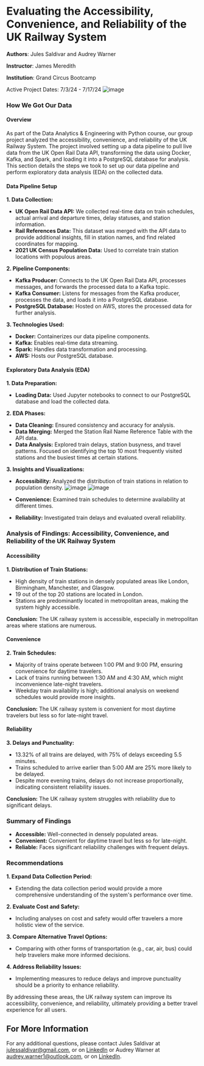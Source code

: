 # Evaluating the Accessibility, Convenience, and Reliability of the UK Railway System

**Authors**: Jules Saldivar and Audrey Warner

**Instructor**: James Meredith

**Institution**: Grand Circus Bootcamp

Active Project Dates: 7/3/24 - 7/17/24 
![image](https://github.com/user-attachments/assets/6bdd30e2-71a0-4540-9d6d-d5fc67f64449)

### How We Got Our Data

#### Overview

As part of the Data Analytics & Engineering with Python course, our group project analyzed the accessibility, convenience, and reliability of the UK Railway System. The project involved setting up a data pipeline to pull live data from the UK Open Rail Data API, transforming the data using Docker, Kafka, and Spark, and loading it into a PostgreSQL database for analysis. This section details the steps we took to set up our data pipeline and perform exploratory data analysis (EDA) on the collected data.

#### Data Pipeline Setup

**1. Data Collection:**
- **UK Open Rail Data API:** We collected real-time data on train schedules, actual arrival and departure times, delay statuses, and station information.
- **Rail References Data:** This dataset was merged with the API data to provide additional insights, fill in station names, and find related coordinates for mapping. 
- **2021 UK Census Population Data:** Used to correlate train station locations with populous areas.

**2. Pipeline Components:**
- **Kafka Producer:** Connects to the UK Open Rail Data API, processes messages, and forwards the processed data to a Kafka topic.
- **Kafka Consumer:** Listens for messages from the Kafka producer, processes the data, and loads it into a PostgreSQL database.
- **PostgreSQL Database:** Hosted on AWS, stores the processed data for further analysis.

**3. Technologies Used:**
- **Docker:** Containerizes our data pipeline components.
- **Kafka:** Enables real-time data streaming.
- **Spark:** Handles data transformation and processing.
- **AWS:** Hosts our PostgreSQL database.

#### Exploratory Data Analysis (EDA)

**1. Data Preparation:**
- **Loading Data:** Used Jupyter notebooks to connect to our PostgreSQL database and load the collected data.

**2. EDA Phases:**
- **Data Cleaning:** Ensured consistency and accuracy for analysis.
- **Data Merging:** Merged the Station Rail Name Reference Table with the API data.
- **Data Analysis:** Explored train delays, station busyness, and travel patterns. Focused on identifying the top 10 most frequently visited stations and the busiest times at certain stations.

**3. Insights and Visualizations:**
- **Accessibility:** Analyzed the distribution of train stations in relation to population density.
  ![image](https://github.com/user-attachments/assets/ecbc86b4-ffc8-4aa0-abd4-745e24d084e8)
  ![image](https://github.com/user-attachments/assets/c7ad27ba-7ba2-41c3-ad29-1d754f757b83)

- **Convenience:** Examined train schedules to determine availability at different times.
- **Reliability:** Investigated train delays and evaluated overall reliability.

### Analysis of Findings: Accessibility, Convenience, and Reliability of the UK Railway System

#### Accessibility

**1. Distribution of Train Stations:**
- High density of train stations in densely populated areas like London, Birmingham, Manchester, and Glasgow.
- 19 out of the top 20 stations are located in London.
- Stations are predominantly located in metropolitan areas, making the system highly accessible.

**Conclusion:** The UK railway system is accessible, especially in metropolitan areas where stations are numerous.

#### Convenience

**2. Train Schedules:**
- Majority of trains operate between 1:00 PM and 9:00 PM, ensuring convenience for daytime travelers.
- Lack of trains running between 1:30 AM and 4:30 AM, which might inconvenience late-night travelers.
- Weekday train availability is high; additional analysis on weekend schedules would provide more insights.

**Conclusion:** The UK railway system is convenient for most daytime travelers but less so for late-night travel.

#### Reliability

**3. Delays and Punctuality:**
- 13.32% of all trains are delayed, with 75% of delays exceeding 5.5 minutes.
- Trains scheduled to arrive earlier than 5:00 AM are 25% more likely to be delayed.
- Despite more evening trains, delays do not increase proportionally, indicating consistent reliability issues.

**Conclusion:** The UK railway system struggles with reliability due to significant delays.

### Summary of Findings

- **Accessible:** Well-connected in densely populated areas.
- **Convenient:** Convenient for daytime travel but less so for late-night.
- **Reliable:** Faces significant reliability challenges with frequent delays.

### Recommendations

**1. Expand Data Collection Period:**
- Extending the data collection period would provide a more comprehensive understanding of the system's performance over time.

**2. Evaluate Cost and Safety:**
- Including analyses on cost and safety would offer travelers a more holistic view of the service.

**3. Compare Alternative Travel Options:**
- Comparing with other forms of transportation (e.g., car, air, bus) could help travelers make more informed decisions.

**4. Address Reliability Issues:**
- Implementing measures to reduce delays and improve punctuality should be a priority to enhance reliability.

By addressing these areas, the UK railway system can improve its accessibility, convenience, and reliability, ultimately providing a better travel experience for all users.

## For More Information

For any additional questions, please contact Jules Saldivar at <julessaldivar@gmail.com>, or on [LinkedIn](https://www.linkedin.com/in/jules-saldivar/) or Audrey Warner at <audrey.warner1@outlook.com>, or on [LinkedIn](https://www.linkedin.com/in/audrey-warner-data1/).

